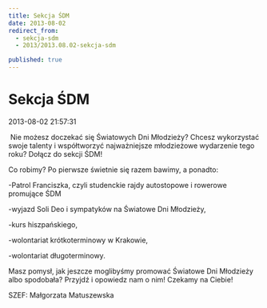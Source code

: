 ```yaml
---
title: Sekcja ŚDM
date: 2013-08-02
redirect_from: 
  - sekcja-sdm
  - 2013/2013.08.02-sekcja-sdm

published: true
---
```




# Sekcja ŚDM

<time>2013-08-02 21:57:31</time>


 Nie możesz doczekać się Światowych Dni Młodzieży? Chcesz wykorzystać swoje talenty i współtworzyć najważniejsze młodzieżowe wydarzenie tego roku? Dołącz do sekcji ŚDM!


Co robimy? Po pierwsze świetnie się razem bawimy, a ponadto:


-Patrol Franciszka, czyli studenckie rajdy autostopowe i rowerowe promujące ŚDM


-wyjazd Soli Deo i sympatyków na Światowe Dni Młodzieży,


-kurs hiszpańskiego,


-wolontariat krótkoterminowy w Krakowie, 


-wolontariat długoterminowy.


Masz pomysł, jak jeszcze moglibyśmy promować Światowe Dni Młodzieży albo spodobała? Przyjdź i opowiedz nam o nim! Czekamy na Ciebie!


SZEF: Małgorzata Matuszewska


 


<!--{{json:{"created_date":"2013-08-02 21:57:31","publish_down":"0000-00-00 00:00:00","id":"5451"}}}-->